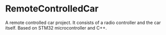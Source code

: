 # RemoteControlledCar
A remote controlled car project. It consists of a radio controller and the car itself. Based on STM32 microcontroller and C++.
